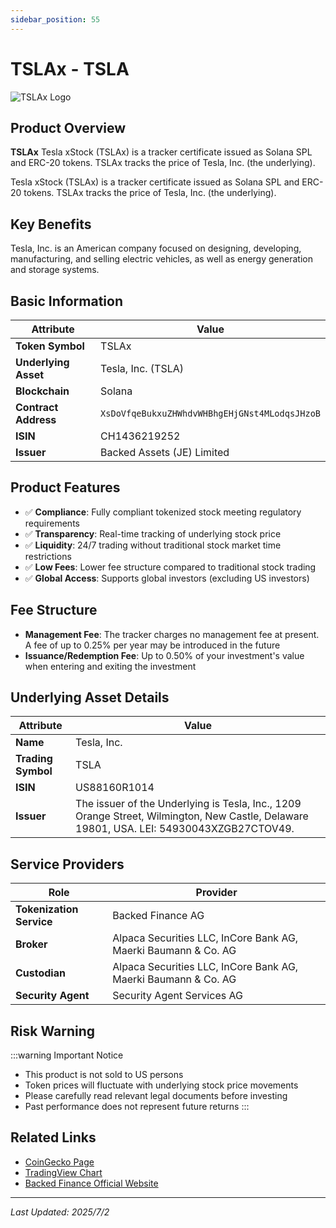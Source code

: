 ```yaml
---
sidebar_position: 55
---
```


# TSLAx - TSLA

![TSLAx Logo](/img/tokens/tslax.svg)

## Product Overview

**TSLAx** Tesla xStock (TSLAx) is a tracker certificate issued as Solana SPL and ERC-20 tokens. TSLAx tracks the price of Tesla, Inc. (the underlying).

Tesla xStock (TSLAx) is a tracker certificate issued as Solana SPL and ERC-20 tokens. TSLAx tracks the price of Tesla, Inc. (the underlying).

## Key Benefits

Tesla, Inc. is an American company focused on designing, developing, manufacturing, and selling electric vehicles, as well as energy generation and storage systems.

## Basic Information

| Attribute | Value |
|------|----|
| **Token Symbol** | TSLAx |
| **Underlying Asset** | Tesla, Inc. (TSLA) |
| **Blockchain** | Solana |
| **Contract Address** | `XsDoVfqeBukxuZHWhdvWHBhgEHjGNst4MLodqsJHzoB` |
| **ISIN** | CH1436219252 |
| **Issuer** | Backed Assets (JE) Limited |

## Product Features

- ✅ **Compliance**: Fully compliant tokenized stock meeting regulatory requirements
- ✅ **Transparency**: Real-time tracking of underlying stock price
- ✅ **Liquidity**: 24/7 trading without traditional stock market time restrictions
- ✅ **Low Fees**: Lower fee structure compared to traditional stock trading
- ✅ **Global Access**: Supports global investors (excluding US investors)

## Fee Structure

- **Management Fee**: The tracker charges no management fee at present. A fee of up to 0.25% per year may be introduced in the future
- **Issuance/Redemption Fee**: Up to 0.50% of your investment's value when entering and exiting the investment

## Underlying Asset Details

| Attribute | Value |
|------|----|
| **Name** | Tesla, Inc. |
| **Trading Symbol** | TSLA |
| **ISIN** | US88160R1014 |
| **Issuer** | The issuer of the Underlying is Tesla, Inc., 1209 Orange Street, Wilmington, New Castle, Delaware 19801, USA. LEI: 54930043XZGB27CTOV49. |

## Service Providers

| Role | Provider |
|------|----|
| **Tokenization Service** | Backed Finance AG |
| **Broker** | Alpaca Securities LLC, InCore Bank AG, Maerki Baumann & Co. AG |
| **Custodian** | Alpaca Securities LLC, InCore Bank AG, Maerki Baumann & Co. AG |
| **Security Agent** | Security Agent Services AG |

## Risk Warning

:::warning Important Notice
- This product is not sold to US persons
- Token prices will fluctuate with underlying stock price movements
- Please carefully read relevant legal documents before investing
- Past performance does not represent future returns
:::

## Related Links

- [CoinGecko Page](https://www.coingecko.com/)
- [TradingView Chart](https://www.tradingview.com/)
- [Backed Finance Official Website](https://backed.fi/)

---

*Last Updated: 2025/7/2*
